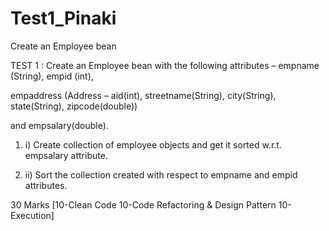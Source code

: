 # Test1_Pinaki
Create an Employee bean  

TEST 1 :
Create an Employee bean with the following attributes – empname (String), empid (int),

empaddress (Address – aid(int), streetname(String), city(String), state(String), zipcode(double))

and empsalary(double).

1. i) Create collection of employee objects and get it sorted w.r.t. empsalary attribute.

2. ii) Sort the collection created with respect to empname and empid attributes.

30 Marks [10-Clean Code 10-Code Refactoring & Design Pattern 10-Execution]
